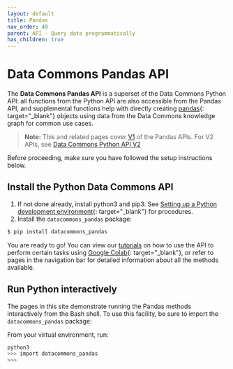 ```yaml
---
layout: default
title: Pandas
nav_order: 40
parent: API - Query data programmatically
has_children: true
---
```


# Data Commons Pandas API

The **Data Commons Pandas API** is a superset of the Data Commons Python API:
all functions from the Python API are also accessible from
the Pandas API, and supplemental functions help with directly creating
[pandas](https://pandas.pydata.org/){: target="_blank"}
objects using data from the Data Commons knowledge graph for common
use cases. 

> **Note:** This and related pages cover [V1](/api/rest/v1) of the Pandas APIs. For V2 APIs, see [Data Commons Python API V2](/api/python/v2/)

Before proceeding, make sure you have followed the setup instructions below.

## Install the Python Data Commons API

1. If not done already, install python3 and pip3. See [Setting up a Python development environment](https://cloud.google.com/python/docs/setup#installing_python){: target="_blank"} for procedures.
1. Install the `datacommons_pandas` package:

```bash
$ pip install datacommons_pandas
```
You are ready to go! You can view our [tutorials](/api/python/tutorials.html) on how to use the
API to perform certain tasks using [Google Colab](https://colab.sandbox.google.com/){: target="_blank"}, or refer to pages in the navigation bar for detailed information about all the methods available.

## Run Python interactively

The pages in this site demonstrate running the Pandas methods interactively from the Bash shell. To use this facility, be sure to import the `datacommons_pandas` package:

From your virtual environment, run:

```bash
python3
>>> import datacommons_pandas
>>>
```
